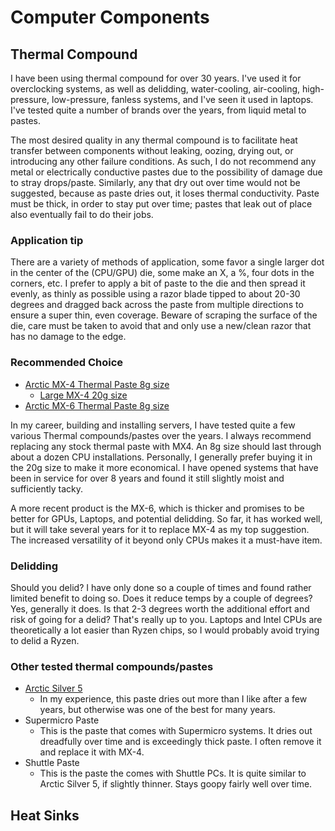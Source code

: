 # Computer Components

## Thermal Compound

I have been using thermal compound for over 30 years. I've used it for overclocking systems, as well as delidding, water-cooling, air-cooling, high-pressure, low-pressure, fanless systems, and I've seen it used in laptops. I've tested quite a number of brands over the years, from liquid metal to pastes.

The most desired quality in any thermal compound is to facilitate heat transfer between components without leaking, oozing, drying out, or introducing any other failure conditions. As such, I do not recommend any metal or electrically conductive pastes due to the possibility of damage due to stray drops/paste. Similarly, any that dry out over time would not be suggested, because as paste dries out, it loses thermal conductivity. Paste must be thick, in order to stay put over time; pastes that leak out of place also eventually fail to do their jobs.

### Application tip

There are a variety of methods of application, some favor a single larger dot in the center of the (CPU/GPU) die, some make an X, a %, four dots in the corners, etc. I prefer to apply a bit of paste to the die and then spread it evenly, as thinly as possible using a razor blade tipped to about 20-30 degrees and dragged back across the paste from multiple directions to ensure a super thin, even coverage. Beware of scraping the surface of the die, care must be taken to avoid that and only use a new/clean razor that has no damage to the edge.

### Recommended Choice

- [Arctic MX-4 Thermal Paste 8g size](https://www.amazon.com/gp/product/B07LF66ZSV)
  - [Large MX-4 20g size](https://www.amazon.com/dp/B07LDJY4X2)
- [Arctic MX-6 Thermal Paste 8g size](https://www.amazon.com/dp/B09VDLH5M6)

In my career, building and installing servers, I have tested quite a few various Thermal compounds/pastes over the years. I always recommend replacing any stock thermal paste with MX4. An 8g size should last through about a dozen CPU installations. Personally, I generally prefer buying it in the 20g size to make it more economical. I have opened systems that have been in service for over 8 years and found it still slightly moist and sufficiently tacky.

A more recent product is the MX-6, which is thicker and promises to be better for GPUs, Laptops, and potential delidding. So far, it has worked well, but it will take several years for it to replace MX-4 as my top suggestion. The increased versatility of it beyond only CPUs makes it a must-have item.

### Delidding

Should you delid? I have only done so a couple of times and found rather limited benefit to doing so. Does it reduce temps by a couple of degrees? Yes, generally it does. Is that 2-3 degrees worth the additional effort and risk of going for a delid? That's really up to you. Laptops and Intel CPUs are theoretically a lot easier than Ryzen chips, so I would probably avoid trying to delid a Ryzen.

### Other tested thermal compounds/pastes

- [Arctic Silver 5](https://www.amazon.com/dp/B0087X728K)
  - In my experience, this paste dries out more than I like after a few years, but otherwise was one of the best for many years.
- Supermicro Paste
  - This is the paste that comes with Supermicro systems. It dries out dreadfully over time and is exceedingly thick paste. I often remove it and replace it with MX-4.
- Shuttle Paste
  - This is the paste the comes with Shuttle PCs. It is quite similar to Arctic Silver 5, if slightly thinner. Stays goopy fairly well over time.

## Heat Sinks

